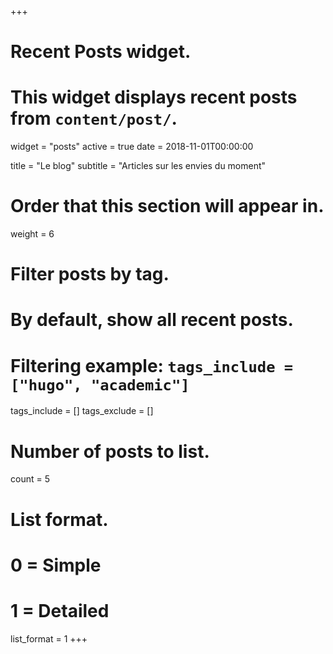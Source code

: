 +++
# Recent Posts widget.
# This widget displays recent posts from `content/post/`.
widget = "posts"
active = true
date = 2018-11-01T00:00:00

title = "Le blog"
subtitle = "Articles sur les envies du moment"

# Order that this section will appear in.
weight = 6

# Filter posts by tag.
#  By default, show all recent posts.
#  Filtering example: `tags_include = ["hugo", "academic"]`
tags_include = []
tags_exclude = []

# Number of posts to list.
count = 5

# List format.
#   0 = Simple
#   1 = Detailed
list_format = 1
+++


